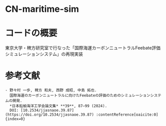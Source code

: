 # CN-maritime-sim

# コードの概要
東京大学・稗方研究室で行なった「国際海運カーボンニュートラルFeebate評価シミュレーションシステム」の再現実装


# 参考文献
```text
- 野々村 一歩, 稗方 和夫, 西野 成昭, 中島 拓也.  
  国際海運のカーボンニュートラルに向けたFeebateの評価のためのシミュレーションシステムの開発.  
  *日本船舶海洋工学会論文集* **39**, 87–99 (2024).  
  DOI: [10.2534/jjasnaoe.39.87](https://doi.org/10.2534/jjasnaoe.39.87) :contentReference[oaicite:0]{index=0}
```


